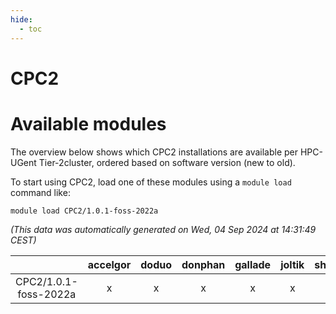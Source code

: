 ```yaml
---
hide:
  - toc
---
```


CPC2
====

# Available modules


The overview below shows which CPC2 installations are available per HPC-UGent Tier-2cluster, ordered based on software version (new to old).

To start using CPC2, load one of these modules using a `module load` command like:

```shell
module load CPC2/1.0.1-foss-2022a
```

*(This data was automatically generated on Wed, 04 Sep 2024 at 14:31:49 CEST)*  

| |accelgor|doduo|donphan|gallade|joltik|shinx|skitty|
| :---: | :---: | :---: | :---: | :---: | :---: | :---: | :---: |
|CPC2/1.0.1-foss-2022a|x|x|x|x|x|-|x|
